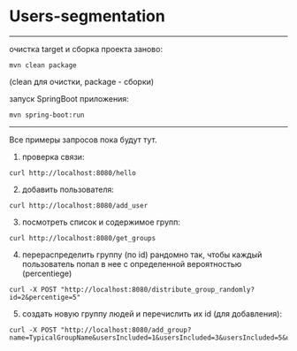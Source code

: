 # Users-segmentation
---
очистка target и сборка проекта заново:
```
mvn clean package  
```
(clean для очистки, package - сборки)

запуск SpringBoot приложения:
```
mvn spring-boot:run
```
---
Все примеры запросов пока будут тут.
1) проверка связи:
```
curl http://localhost:8080/hello 
```
2) добавить пользователя:
```
curl http://localhost:8080/add_user
```
3) посмотреть список и содержимое групп:
```
curl http://localhost:8080/get_groups
```
4) перераспределить группу (по id) рандомно так, чтобы каждый пользователь попал в нее с определенной вероятностью (percentiege)
```
curl -X POST "http://localhost:8080/distribute_group_randomly?id=2&percentige=5"
```
5) создать новую группу людей и перечислить их id (для добавления):
```
curl -X POST "http://localhost:8080/add_group?name=TypicalGroupName&usersIncluded=1&usersIncluded=3&usersIncluded=5&usersIncluded=7&usersIncluded=9"
```